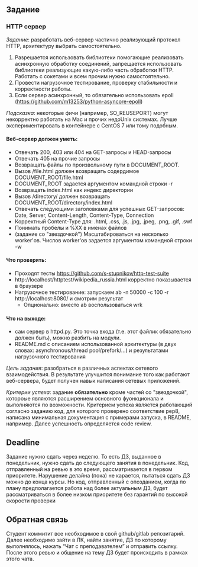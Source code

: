 ## Задание
### HTTP сервер

*Задание*: разработать веб-сервер частично реализующий протокол HTTP, архитектуру выбрать самостоятельно.
1. Разрешается использовать библиотеки помогающие реализовать асинхронную обработку соединений, запрещается использовать библиотеки реализующие какую-либо часть обработки HTTP. Работать с сокетами и всем прочим нужно самостоятельно.
2. Провести нагрузочное тестирование, проверку стабильности и корректности работы.
3. Если сервер асинхронный, то обязательно использовать epoll (https://github.com/m13253/python-asyncore-epoll)

*Подсказка*: некоторые фичи (например, SO_REUSEPORT) могут некорректно работать на Mac и прочих недоUnix системах. Лучше экспериментировать в контейнере с CentOS 7 или тому подобным.

#### Веб-сервер должен уметь:
* Отвечать 200, 403 или 404 на GET-запросы и HEAD-запросы
* Отвечать 405 на прочие запросы
* Возвращать файлы по произвольному пути в DOCUMENT_ROOT.
* Вызов /file.html должен возвращать содердимое DOCUMENT_ROOT/file.html
* DOCUMENT_ROOT задается аргументом командной строки -r
* Возвращать index.html как индекс директории
* Вызов /directory/ должен возвращать DOCUMENT_ROOT/directory/index.html
* Отвечать следующими заголовками для успешных GET-запросов: Date, Server, Content-Length, Content-Type, Connection
* Корректный Content-Type для: .html, .css, .js, .jpg, .jpeg, .png, .gif, .swf
* Понимать пробелы и %XX в именах файлов
* (задание со "звездочкой") Масштабироваться на несколько worker'ов. Числов worker'ов задается аргументом командной строки -w

#### Что проверять:
* Проходят тесты https://github.com/s-stupnikov/http-test-suite
* http://localhost/httptest/wikipedia_russia.html корректно показывается в браузере
* Нагрузочное тестирование: запускаем ab -n 50000 -c 100 -r http://localhost:8080/ и смотрим результат
    * Опционально: вместо ab воспользоваться wrk

#### Что на выходе:
* сам сервер в httpd.py. Это точка входа (т.е. этот файлик обязательно должен быть), можно разбить на модули.
* README.md с описанием использованной архитектуры (в двух словах: asynchronous/thread pool/prefork/...) и результатами нагрузочного тестирования

*Цель задания*: разобраться в различных аспектах сетевого взаимодействия. В результате улучшится понимание того как работают веб-сервера, будет получен навык написания сетевых приложений.

*Критерии успеха*: задание __обязательно__ кроме частей со "звездочкой", котороые являются расширением основного фуонкционала и выполняются по возможности. Критерием успеха является работающий согласно заданию код, для которого проверено соответствие pep8, написана минимальная документация с примерами запуска, в README, например. Далее успешность определяется code review.

## Deadline
Задание нужно сдать через неделю. То есть ДЗ, выданное в понедельник, нужно сдать до следующего занятия в понедельник. Код, отправленный на ревью в это время, рассматривается в первом приоритете. Нарушение делайна (пока) не карается, пытаться сдать ДЗ можно до конца курсы. Но код, отправленный с опозданием, когда по плану предполагается работа над более актуальным ДЗ, будет рассматриваться в более низком приоритете без гарантий по высокой скорости проверки

## Обратная связь
Cтудент коммитит все необходимое в свой github/gitlab репозитарий. Далее необходимо зайти в ЛК, найти занятие, ДЗ по которому выполнялось, нажать “Чат с преподавателем” и отправить ссылку. После этого ревью и общение на тему ДЗ будет происходить в рамках этого чата.
